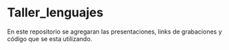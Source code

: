 # Taller_lenguajes
En este repositorio se agregaran las presentaciones, links de grabaciones y código que se esta utilizando.
